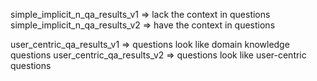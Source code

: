 simple_implicit_n_qa_results_v1 => lack the context in questions
simple_implicit_n_qa_results_v2 => have the context in questions

user_centric_qa_results_v1 => questions look like domain knowledge questions
user_centric_qa_results_v2 => questions look like user-centric questions